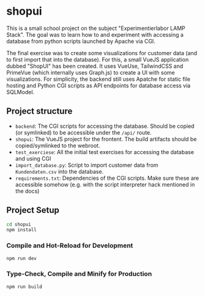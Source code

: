 # shopui

This is a small school project on the subject "Experimentierlabor LAMP Stack". 
The goal was to learn how to and experiment with accessing a database from python scripts
launched by Apache via CGI. 

The final exercise was to create some visualizations for customer data (and to first import that into the database). For this, a small VueJS application dubbed "ShopUI" has been created. It uses VueUse, TailwindCSS and PrimeVue (which internally uses Graph.js) to create a UI with some visualizations.
For simplicity, the backend still uses Apatche for static file hosting and Python CGI scripts as API endpoints for database access via SQLModel.


## Project structure

- ```backend```: The CGI scripts for accessing the database. Should be copied (or symlinked) to be accessible under the ```/api/``` route.
- ```shopui```: The VueJS project for the frontent. The build artifacts should be copied/symlinked to the webroot.
- ```test_exerciese```: All the initial test exercises for accessing the database and using CGI
- ```import_database.py```: Script to import customer data from ```Kundendaten.csv``` into the database.
- ```requirements.txt```: Dependencies of the CGI scripts. Make sure these are accessible somehow (e.g. with the script interpreter hack mentioned in the docs)


## Project Setup

```sh
cd shopui
npm install
```

### Compile and Hot-Reload for Development

```sh
npm run dev
```

### Type-Check, Compile and Minify for Production

```sh
npm run build
```
